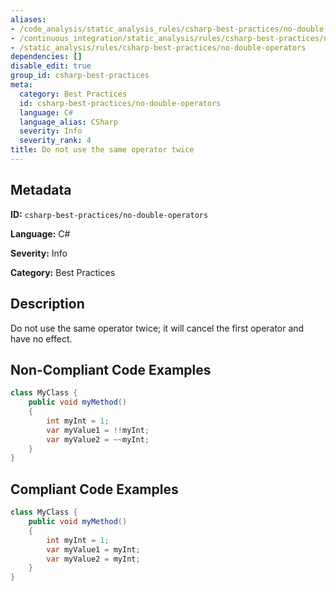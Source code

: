 ```yaml
---
aliases:
- /code_analysis/static_analysis_rules/csharp-best-practices/no-double-operators
- /continuous_integration/static_analysis/rules/csharp-best-practices/no-double-operators
- /static_analysis/rules/csharp-best-practices/no-double-operators
dependencies: []
disable_edit: true
group_id: csharp-best-practices
meta:
  category: Best Practices
  id: csharp-best-practices/no-double-operators
  language: C#
  language_alias: CSharp
  severity: Info
  severity_rank: 4
title: Do not use the same operator twice
---
```

<!--  SOURCED FROM https://github.com/DataDog/datadog-static-analyzer-rule-docs -->


## Metadata
**ID:** `csharp-best-practices/no-double-operators`

**Language:** C#

**Severity:** Info

**Category:** Best Practices

## Description
Do not use the same operator twice; it will cancel the first operator and have no effect.

## Non-Compliant Code Examples
```csharp
class MyClass {
    public void myMethod()
    {
        int myInt = 1;
        var myValue1 = !!myInt;
        var myValue2 = ~~myInt;
    }
}

```

## Compliant Code Examples
```csharp
class MyClass {
    public void myMethod()
    {
        int myInt = 1;
        var myValue1 = myInt;
        var myValue2 = myInt;
    }
}

```
